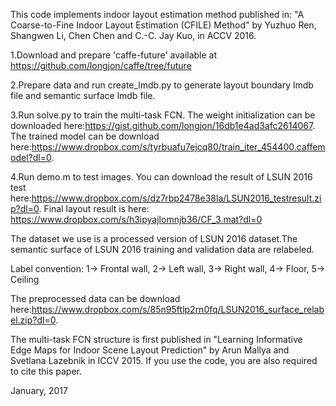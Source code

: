 This code implements indoor layout estimation method published in: "A Coarse-to-Fine Indoor Layout Estimation (CFILE) Method" by Yuzhuo Ren, Shangwen Li, Chen Chen and C.-C. Jay Kuo, in ACCV 2016.

1.Download and prepare 'caffe-future' available at https://github.com/longjon/caffe/tree/future

2.Prepare data and run create_lmdb.py to generate layout boundary lmdb file and semantic surface lmdb file.

3.Run solve.py to train the multi-task FCN. The weight initialization can be downloaded here:https://gist.github.com/longjon/16db1e4ad3afc2614067. The trained model can be download here:https://www.dropbox.com/s/tyrbuafu7ejcq80/train_iter_454400.caffemodel?dl=0.

4.Run demo.m to test images. You can download the result of LSUN 2016 test here:https://www.dropbox.com/s/dz7rbp2478e38la/LSUN2016_testresult.zip?dl=0.
Final layout result is here: https://www.dropbox.com/s/h3ipyajlomnjb36/CF_3.mat?dl=0

The dataset we use is a processed version of LSUN 2016 dataset.The semantic surface of LSUN 2016 training and validation data are relabeled.

Label convention: 1-> Frontal wall, 2-> Left wall, 3-> Right wall, 4-> Floor, 5-> Ceiling

The preprocessed data can be download here:https://www.dropbox.com/s/85n95ftlp2rn0fq/LSUN2016_surface_relabel.zip?dl=0.

The multi-task FCN structure is first published in "Learning Informative Edge Maps for Indoor Scene Layout Prediction" by Arun Mallya and Svetlana Lazebnik in ICCV 2015. If you use the code, you are also required to cite this paper.

January, 2017

